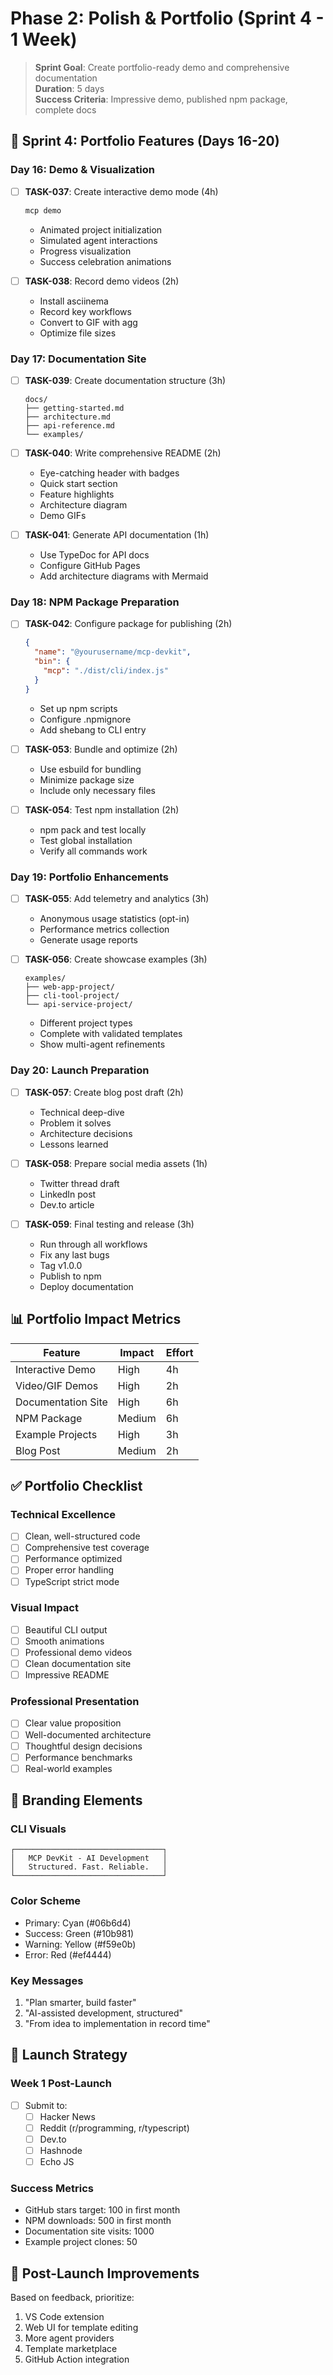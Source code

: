 # Phase 2: Polish & Portfolio (Sprint 4 - 1 Week)

> **Sprint Goal**: Create portfolio-ready demo and comprehensive documentation  
> **Duration**: 5 days  
> **Success Criteria**: Impressive demo, published npm package, complete docs

## 🎯 Sprint 4: Portfolio Features (Days 16-20)

### Day 16: Demo & Visualization
- [ ] **TASK-037**: Create interactive demo mode (4h)
  ```bash
  mcp demo
  ```
  - Animated project initialization
  - Simulated agent interactions
  - Progress visualization
  - Success celebration animations

- [ ] **TASK-038**: Record demo videos (2h)
  - Install asciinema
  - Record key workflows
  - Convert to GIF with agg
  - Optimize file sizes

### Day 17: Documentation Site
- [ ] **TASK-039**: Create documentation structure (3h)
  ```
  docs/
  ├── getting-started.md
  ├── architecture.md
  ├── api-reference.md
  └── examples/
  ```

- [ ] **TASK-040**: Write comprehensive README (2h)
  - Eye-catching header with badges
  - Quick start section
  - Feature highlights
  - Architecture diagram
  - Demo GIFs

- [ ] **TASK-041**: Generate API documentation (1h)
  - Use TypeDoc for API docs
  - Configure GitHub Pages
  - Add architecture diagrams with Mermaid

### Day 18: NPM Package Preparation
- [ ] **TASK-042**: Configure package for publishing (2h)
  ```json
  {
    "name": "@yourusername/mcp-devkit",
    "bin": {
      "mcp": "./dist/cli/index.js"
    }
  }
  ```
  - Set up npm scripts
  - Configure .npmignore
  - Add shebang to CLI entry

- [ ] **TASK-053**: Bundle and optimize (2h)
  - Use esbuild for bundling
  - Minimize package size
  - Include only necessary files

- [ ] **TASK-054**: Test npm installation (2h)
  - npm pack and test locally
  - Test global installation
  - Verify all commands work

### Day 19: Portfolio Enhancements
- [ ] **TASK-055**: Add telemetry and analytics (3h)
  - Anonymous usage statistics (opt-in)
  - Performance metrics collection
  - Generate usage reports

- [ ] **TASK-056**: Create showcase examples (3h)
  ```
  examples/
  ├── web-app-project/
  ├── cli-tool-project/
  └── api-service-project/
  ```
  - Different project types
  - Complete with validated templates
  - Show multi-agent refinements

### Day 20: Launch Preparation
- [ ] **TASK-057**: Create blog post draft (2h)
  - Technical deep-dive
  - Problem it solves
  - Architecture decisions
  - Lessons learned

- [ ] **TASK-058**: Prepare social media assets (1h)
  - Twitter thread draft
  - LinkedIn post
  - Dev.to article

- [ ] **TASK-059**: Final testing and release (3h)
  - Run through all workflows
  - Fix any last bugs
  - Tag v1.0.0
  - Publish to npm
  - Deploy documentation

## 📊 Portfolio Impact Metrics

| Feature | Impact | Effort |
|---------|--------|--------|
| Interactive Demo | High | 4h |
| Video/GIF Demos | High | 2h |
| Documentation Site | High | 6h |
| NPM Package | Medium | 6h |
| Example Projects | High | 3h |
| Blog Post | Medium | 2h |

## ✅ Portfolio Checklist

### Technical Excellence
- [ ] Clean, well-structured code
- [ ] Comprehensive test coverage
- [ ] Performance optimized
- [ ] Proper error handling
- [ ] TypeScript strict mode

### Visual Impact
- [ ] Beautiful CLI output
- [ ] Smooth animations
- [ ] Professional demo videos
- [ ] Clean documentation site
- [ ] Impressive README

### Professional Presentation
- [ ] Clear value proposition
- [ ] Well-documented architecture
- [ ] Thoughtful design decisions
- [ ] Performance benchmarks
- [ ] Real-world examples

## 🎨 Branding Elements

### CLI Visuals
```
┌─────────────────────────────────┐
│   MCP DevKit - AI Development   │
│   Structured. Fast. Reliable.   │
└─────────────────────────────────┘
```

### Color Scheme
- Primary: Cyan (#06b6d4)
- Success: Green (#10b981)
- Warning: Yellow (#f59e0b)
- Error: Red (#ef4444)

### Key Messages
1. "Plan smarter, build faster"
2. "AI-assisted development, structured"
3. "From idea to implementation in record time"

## 🚀 Launch Strategy

### Week 1 Post-Launch
- [ ] Submit to:
  - [ ] Hacker News
  - [ ] Reddit (r/programming, r/typescript)
  - [ ] Dev.to
  - [ ] Hashnode
  - [ ] Echo JS

### Success Metrics
- GitHub stars target: 100 in first month
- NPM downloads: 500 in first month
- Documentation site visits: 1000
- Example project clones: 50

## 📝 Post-Launch Improvements
Based on feedback, prioritize:
1. VS Code extension
2. Web UI for template editing
3. More agent providers
4. Template marketplace
5. GitHub Action integration